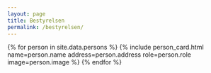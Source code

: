 ```yaml
---
layout: page
title: Bestyrelsen
permalink: /bestyrelsen/
---
```


<div class="card-container">
  {% for person in site.data.persons %}
    {% include person_card.html name=person.name address=person.address role=person.role image=person.image %}
  {% endfor %}
</div>

<style>
.card-container {
  display: flex;
  flex-wrap: wrap;
  justify-content: space-around;
}

.card {
  box-shadow: 0 4px 8px 0 rgba(0,0,0,0.2);
  transition: 0.3s;
  width: 40%;
  margin: 10px;
}

.card:hover {
  box-shadow: 0 8px 16px 0 rgba(0,0,0,0.2);
}

.container {
  padding: 2px 16px;
}

/* Add this media query */
@media (max-width: 600px) {
  .card {
    width: 100%;
  }
}
</style>